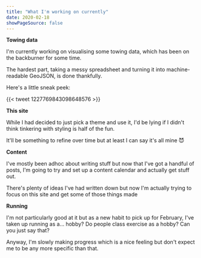 ```yaml
---
title: "What I'm working on currently"
date: 2020-02-18
showPageSource: false
---
```


**Towing data**

I'm currently working on visualising some towing data, which has been on the backburner for some time.

The hardest part, taking a messy spreadsheet and turning it into machine-readable GeoJSON, is done thankfully.

Here's a little sneak peek:

{{< tweet 1227769843098648576 >}}

**This site**

While I had decided to just pick a theme and use it, I'd be lying if I didn't think tinkering with styling is half of the fun.

It'll be something to refine over time but at least I can say it's all mine 😈

**Content**

I've mostly been adhoc about writing stuff but now that I've got a handful of posts, I'm going to try and set up a content calendar and actually get stuff out.

There's plenty of ideas I've had written down but now I'm actually trying to focus on this site and get some of those things made

**Running**

I'm not particularly good at it but as a new habit to pick up for February, I've taken up running as a... hobby? Do people class exercise as a hobby? Can you just say that?

Anyway, I'm slowly making progress which is a nice feeling but don't expect me to be any more specific than that.